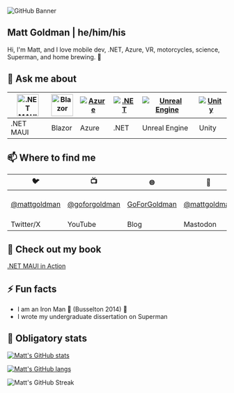 ![GitHub Banner](https://github.com/user-attachments/assets/8f5102ac-84af-4364-89db-a3b868218987)

## Matt Goldman | he/him/his

Hi, I'm Matt, and I love mobile dev, .NET, Azure, VR, motorcycles, science, Superman, and home brewing. 🌱

## 💬 Ask me about

| <img src="https://github.com/user-attachments/assets/9fd690e8-099d-4f62-ac7f-04cd8cbbf5a0" alt=".NET MAUI" width="50px" height="50px"> | <img src="https://github.com/user-attachments/assets/5aa32251-26fc-45f6-baf4-7be78cf2e082" alt="Blazor" width="50px" height="50px"> | [![Azure](https://skillicons.dev/icons?i=azure)](https://azure.microsoft.com) | [![.NET](https://skillicons.dev/icons?i=dotnet)](https://dot.net) | [![Unreal Engine](https://skillicons.dev/icons?i=unreal)](https://unrealengine.com) | [![Unity](https://skillicons.dev/icons?i=unity)](https://unity.com) |
|-----|-----|-----|-----|-----|-----|
| .NET MAUI | Blazor | Azure | .NET | Unreal Engine | Unity |

## 📫 Where to find me

| 🐦 | 📺 | 🌐 | 🐘 | 🎧 |
|---|---|---|---|---|
| [@mattgoldman](https://twitter.com/matt-goldman) | [@goforgoldman](https://www.youtube.com/@goforgoldman) | [GoForGoldman](https://goforgoldman.com) | [@mattgoldman](https://mastodon.social/@mattgoldman) | [Beer Driven Devs](https://www.beerdriven.dev) |
| Twitter/X | YouTube | Blog | Mastodon | Podcast |


## 📖 Check out my book

[.NET MAUI in Action](https://www.manning.com/books/dot-net-maui-in-action?utm_source=goforgoldman&utm_medium=affiliate&utm_campaign=book_goldman_dot_5_10_22&a_aid=goforgoldman&a_bid=38933097)

## ⚡ Fun facts

- I am an Iron Man 💪 (Busselton 2014) 🍃
- I wrote my undergraduate dissertation on Superman

## 🔢 Obligatory stats

[![Matt's GitHub stats](https://github-readme-stats.vercel.app/api?username=matt-goldman&theme=jolly&show_icons=true)](https://github.com/matt-goldman/github-readme-stats)

[![Matt's GitHub langs](https://github-readme-stats.vercel.app/api/top-langs?username=matt-goldman&theme=jolly&show_icons=true&layout=compact)](https://github.com/matt-goldman/github-readme-stats)

![Matt's GitHub Streak](https://github-readme-streak-stats.herokuapp.com/?user=matt-goldman&theme=jolly&hide_border=false)
